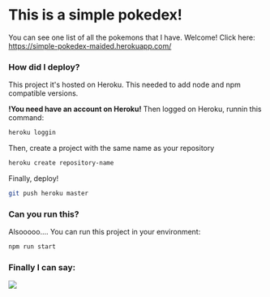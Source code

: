 # This is a simple pokedex!

You can see one list of all the pokemons that I have. Welcome!
Click here: https://simple-pokedex-maided.herokuapp.com/


### How did I deploy?
This project it's hosted on Heroku.
This needed to add node and npm compatible versions.

**!You need have an account on Heroku!**
Then logged on Heroku, runnin this command:


```sh
heroku loggin
```
Then, create a project with the same name as your repository

```sh
heroku create repository-name
```

Finally, deploy!

```sh
git push heroku master
```

### Can you run this?
Alsooooo.... You can run this project in your environment:

```sh
npm run start
```


### Finally I can say: 
![](https://pbs.twimg.com/media/DzWSvrfU0AAznXV?format=jpg&name=medium)